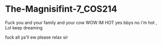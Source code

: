 # The-Magnisifint-7_COS214
Fuck you
and your family
and your cow
WOW IM HOT
yes bbys 
no i'm hot 
,
Lol keep dreaming

fuck all ya'll
ew please relax sir

